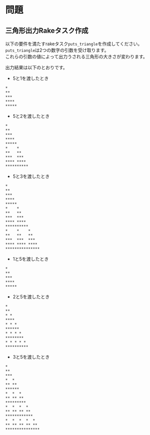 # 問題

## 三角形出力Rakeタスク作成

以下の要件を満たすrakeタスク`puts_triangle`を作成してください。  
`puts_triangle`は2つの数字の引数を受け取ります。  
これらの引数の値によって出力うされる三角形の大きさが変わります。

出力結果は以下のとおりです。

- 5と1を渡したとき

```shell
*    
**   
***  
**** 
*****
```

- 5と2を渡したとき

```shell
*    
**   
***  
**** 
*****
*    *    
**   **   
***  ***  
**** **** 
**********
```

- 5と3を渡したとき

```shell
*    
**   
***  
**** 
*****
*    *    
**   **   
***  ***  
**** **** 
**********
*    *    *    
**   **   **   
***  ***  ***  
**** **** **** 
***************
```

- 1と5を渡したとき

```shell
*
**
***
****
*****
```

- 2と5を渡したとき

```shell
* 
**
* * 
****
* * * 
******
* * * * 
********
* * * * * 
**********
```

- 3と5を渡したとき

```shell
*  
** 
***
*  *  
** ** 
******
*  *  *  
** ** ** 
*********
*  *  *  *  
** ** ** ** 
************
*  *  *  *  *  
** ** ** ** ** 
***************
```